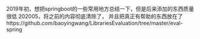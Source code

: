 2019年初，想把springboot的一些常用地方总结一下，但是后来添加的东西质量很低
202005，将之前的内容彻底清除了， 并且把真正有帮助的东西放在了https://github.com/baoyingwang/LibrariesEvaluation/tree/master/eval-spring
